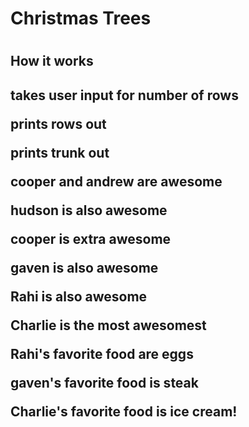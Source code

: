 <h1> Christmas Trees <h1>
<h2> How it works <h2>
<p> takes user input for number of rows </p>
<p> prints rows out </p>
<p> prints trunk out </p>
<b> cooper and andrew are awesome </b>
<p>hudson is also awesome</p>
<p> cooper is extra awesome </p>
<p> gaven is also awesome </p>
<p>Rahi is also awesome</p>
<p>Charlie is the most awesomest</p>
<p>Rahi's favorite food are eggs</p>

<p>gaven's favorite food is steak</p>

<p>Charlie's favorite food is ice cream!</p>

